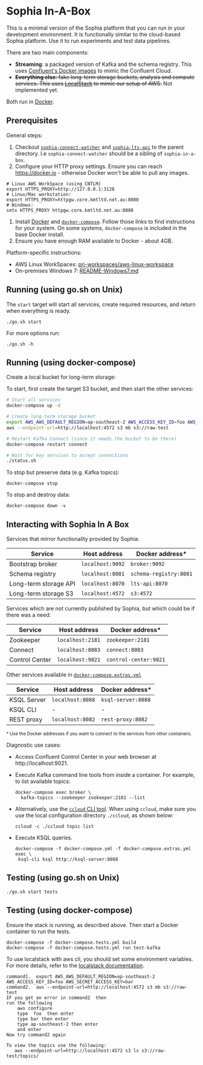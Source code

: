 # Sophia In-A-Box

This is a minimal version of the Sophia platform that you can run in your development environment. It is functionally similar to the cloud-based Sophia platform. Use it to run experiments and test data pipelines.

There are two main components:

- **Streaming**: a packaged version of Kafka and the schema registry. This uses [Confluent's Docker images][cp-docker-images] to mimic the Confluent Cloud.
- ~~**Everything else**: fake long-term storage buckets, analysis and compute services. This uses [LocalStack] to mimic our setup of AWS.~~ Not implemented yet.

Both run in [Docker].


## Prerequisites

General steps:
 1. Checkout [`sophia-connect-watcher`] and [`sophia-lts-api`] to the parent directory. I.e `sophia-connect-watcher` should be a sibling of `sophia-in-a-box`.
 1. Configure your HTTP proxy settings. Ensure you can reach https://docker.io - otherwise Docker won't be able to pull any images.
 ```
 # Linux AWS WorkSpace (using CNTLM)
 export HTTPS_PROXY=http://127.0.0.1:3128
 # Linux/Mac workstation:
 export HTTPS_PROXY=httpgw.core.kmtltd.net.au:8080
 # Windows:
 setx HTTPS_PROXY httpgw.core.kmtltd.net.au:8080
 ```
 1. Install [Docker] and [`docker-compose`]. Follow those links to find instructions for your system. On some systems, `docker-compose` is included in the base Docker install.
 1. Ensure you have enough RAM available to Docker - about 4GB.

Platform-specific instructions:
 - AWS Linux WorkSpaces: [prj-workspaces/aws-linux-workspace](https://git.kaccess.net/prj-workspaces/aws-linux-workspace)
 - On-premises Windows 7: [README-Windows7.md](README-Windows7.md)


## Running (using go.sh on Unix)

The `start` target will start all services, create required resources, and return when everything is ready.
```
./go.sh start
```

For more options run:
```
./go.sh -h
```


## Running (using docker-compose)

Create a local bucket for long-term storage:

To start, first create the target S3 bucket, and then start the other services:
```bash
# Start all services
docker-compose up -d

# Create long-term storage bucket
export AWS_AWS_DEFAULT_REGION=ap-southeast-2 AWS_ACCESS_KEY_ID=foo AWS_SECRET_ACCESS_KEY=bar
aws --endpoint-url=http://localhost:4572 s3 mb s3://raw-test

# Restart Kafka Connect (since it needs the bucket to be there)
docker-compose restart connect

# Wait for key services to accept connections
./status.sh
```

To stop but preserve data (e.g. Kafka topics):
```
docker-compose stop
```

To stop and destroy data:
```
docker-compose down -v
```


## Interacting with Sophia In A Box

Services that mirror functionality provided by Sophia:

| Service                 | Host address     | Docker address\*       |
|-------------------------|------------------|------------------------|
| Bootstrap broker        | `localhost:9092` | `broker:9092`          |
| Schema registry         | `localhost:8081` | `schema-registry:8081` |
| Long-term storage API   | `localhost:8070` | `lts-api:8070`         |
| Long-term storage S3    | `localhost:4572` | `s3:4572`              |

Services which are not currently published by Sophia, but which could be if there was a need:

| Service          | Host address     | Docker address\*       |
|------------------|------------------|------------------------|
| Zookeeper        | `localhost:2181` | `zookeeper:2181`       |
| Connect          | `localhost:8083` | `connect:8083`         |
| Control Center   | `localhost:9021` | `control-center:9021`  |

Other services available in [`docker-compose.extras.yml`]

| Service          | Host address     | Docker address\*       |
|------------------|------------------|------------------------|
| KSQL Server      | `localhost:8088` | `ksql-server:8088`     |
| KSQL CLI         | -                | -                      |
| REST proxy       | `localhost:8082` | `rest-proxy:8082`      |

<small>\* Use the Docker addresses if you want to connect to the services from other containers.</small>

Diagnostic use cases:

- Access Confluent Control Center in your web browser at http://localhost:9021.

- Execute Kafka command line tools from inside a container. For example, to list available topics:

  ```
  docker-compose exec broker \
    kafka-topics --zookeeper zookeeper:2181 --list
  ```

- Alternatively, use the [`ccloud` CLI tool][ccloud]. When using `ccloud`, make sure you use the local configuration directory `./ccloud`, as shown below:

  ```
  ccloud -c ./ccloud topic list
  ```

- Execute KSQL queries.

  ```
  docker-compose -f docker-compose.yml -f docker-compose.extras.yml exec \
   ksql-cli ksql http://ksql-server:8088
  ```


[Docker]: https://docs.docker.com/install/
[`docker-compose`]: https://docs.docker.com/compose/install/
[cp-docker-images]: https://github.com/confluentinc/cp-docker-images
[LocalStack]: https://github.com/localstack/localstack
[ccloud]: https://docs.confluent.io/current/cloud/using/index.html#ccloud-install-cli
[`sophia-connect-watcher`]: https://git.kaccess.net/prj-sophia/sophia-connect-watcher
[`sophia-lts-api`]: https://git.kaccess.net/prj-sophia/sophia-lts-api
[`docker-compose.extras.yml`]: ./docker-compose.extras.yml


## Testing (using go.sh on Unix)

```
./go.sh start tests
```


## Testing (using docker-compose)

Ensure the stack is running, as described above. Then start a Docker container to run the tests.

```
docker-compose -f docker-compose.tests.yml build
docker-compose -f docker-compose.tests.yml run test-kafka
```

To use localstack with aws cli, you should set some environment variables. For more details, refer to the [localstack documentation].

```
command1.  export AWS_AWS_DEFAULT_REGION=ap-southeast-2 AWS_ACCESS_KEY_ID=foo AWS_SECRET_ACCESS_KEY=bar
command2.  aws --endpoint-url=http://localhost:4572 s3 mb s3://raw-test
IF you get an error in command2  then
run the following
    aws configure
    type  foo  then enter
    type bar then enter
    type ap-southeast-2 then enter
    and enter
Now try command2 again

To view the topics use the following:
   aws --endpoint-url=http://localhost:4572 s3 ls s3://raw-test/topics/
```

[pipenv]: https://pipenv.readthedocs.io/en/latest/
[Python 3]: https://www.python.org/download/releases/3.0/
[localstack documentation]: https://github.com/localstack/awscli-local
